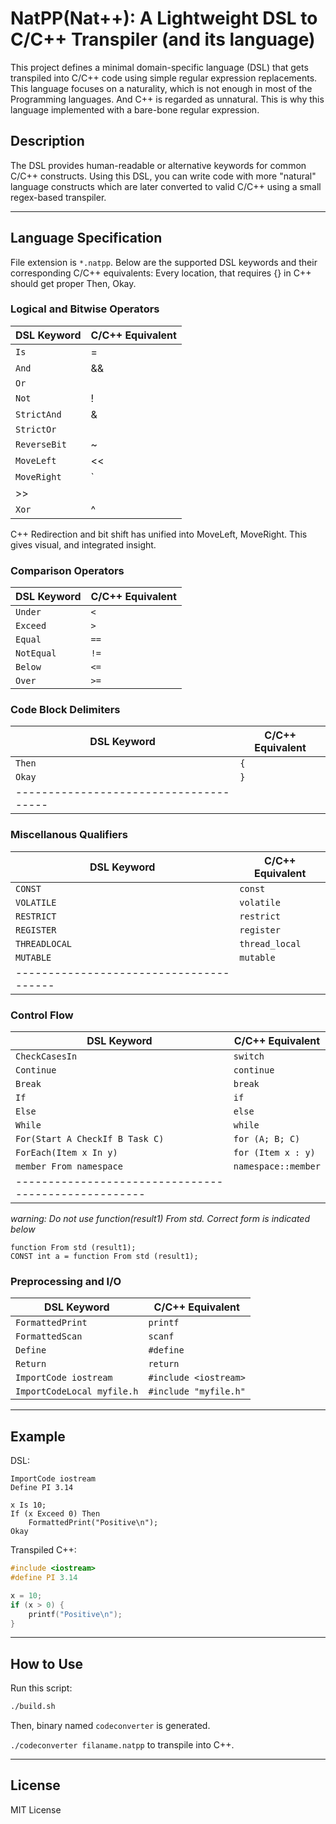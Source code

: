 
# NatPP(Nat++): A Lightweight DSL to C/C++ Transpiler (and its language)

This project defines a minimal domain-specific language (DSL) that gets transpiled into C/C++ code using simple regular expression replacements. This language focuses on a naturality, which is not enough in most of the Programming languages. And C++ is regarded as unnatural. This is why this language implemented with a bare-bone regular expression.

## Description

The DSL provides human-readable or alternative keywords for common C/C++ constructs. Using this DSL, you can write code with more "natural" language constructs which are later converted to valid C/C++ using a small regex-based transpiler.

---

## Language Specification

File extension is `*.natpp`.
Below are the supported DSL keywords and their corresponding C/C++ equivalents:
Every location, that requires {} in C++ should get proper Then, Okay.

### Logical and Bitwise Operators
| DSL Keyword     | C/C++ Equivalent  |
|------------------|------------------|
| `Is`             | =              |
| `And`            | &&             |
| `Or`             | ||            |
| `Not`            | !              |
| `StrictAnd`      | &              |
| `StrictOr`       | |              |
| `ReverseBit`     | ~              |
| `MoveLeft`       | <<             |
| `MoveRight`      | `
>>             |
| `Xor`            | ^              |
C++ Redirection and bit shift has unified into MoveLeft, MoveRight.
This gives visual, and integrated insight.

### Comparison Operators
| DSL Keyword      | C/C++ Equivalent |
|------------------|------------------|
| `Under`          | `<`              |
| `Exceed`         | `>`              |
| `Equal`          | `==`             |
| `NotEqual`       | `!=`             |
| `Below`          | `<=`             |
| `Over`           | `>=`             |

### Code Block Delimiters
| DSL Keyword     | C/C++ Equivalent |
|------------------|------------------|
| `Then`           | `{`              |
| `Okay`           | `}`              |
|--------------------------------------

### Miscellanous Qualifiers
| DSL Keyword        | C/C++ Equivalent |
|--------------------|------------------|
|   `CONST`          | `const`          |
|   `VOLATILE`       | `volatile`       |
|   `RESTRICT`       | `restrict`       |
|   `REGISTER`       | `register`       |
|   `THREADLOCAL`    | `thread_local`   |
|   `MUTABLE    `    | `mutable`        |
|---------------------------------------

### Control Flow
| DSL Keyword             | C/C++ Equivalent         |
|--------------------------|-------------------------|
| `CheckCasesIn`           | `switch`                |
| `Continue`               | `continue`              |
| `Break`                  | `break`                 |
| `If`                     | `if`                    |
| `Else`                   | `else`                  |
| `While`                  | `while`                 |
| `For(Start A CheckIf B Task C)` | `for (A; B; C)`  |
| `ForEach(Item x In y)`   | `for (Item x : y)`      |
| `member From namespace`  | `namespace::member`     |
|----------------------------------------------------
*warning: Do not use function(result1) From std. Correct form is indicated below*
```
function From std (result1);
CONST int a = function From std (result1);
```

### Preprocessing and I/O
| DSL Keyword                        | C/C++ Equivalent      |
|------------------------------------|-----------------------|
| `FormattedPrint`                   | `printf`              |
| `FormattedScan`                    | `scanf`               |
| `Define`                           | `#define`             |
| `Return`                           | `return`              |
| `ImportCode iostream`              | `#include <iostream>` |
| `ImportCodeLocal myfile.h`         | `#include "myfile.h"` |

---

## Example

DSL:

```dsl
ImportCode iostream
Define PI 3.14

x Is 10;
If (x Exceed 0) Then
    FormattedPrint("Positive\n");
Okay
```

Transpiled C++:

```cpp
#include <iostream>
#define PI 3.14

x = 10;
if (x > 0) {
    printf("Positive\n");
}
```

---

## How to Use

Run this script:
```bash
./build.sh
```
Then, binary named `codeconverter` is generated.

`./codeconverter filaname.natpp` to transpile into C++.

---

## License

MIT License
